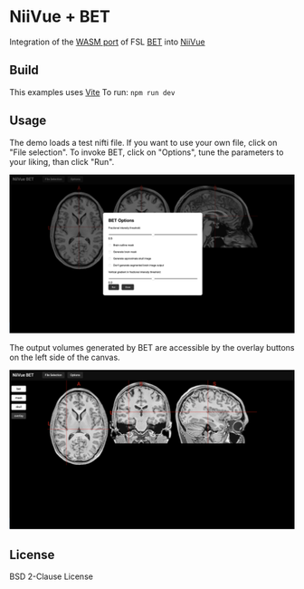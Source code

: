 # NiiVue + BET

Integration of the [WASM port](https://github.com/wpmed92/WebMRI) of FSL [BET](https://fsl.fmrib.ox.ac.uk/fsl/fslwiki/BET) into [NiiVue](https://github.com/niivue/niivue)

## Build

This examples uses [Vite](https://vitejs.dev)
To run:
`npm run dev`

## Usage

The demo loads a test nifti file. If you want to use your own file, click on "File selection".
To invoke BET, click on "Options", tune the parameters to your liking, than click "Run".

![alt text](./assets/niivue_bet_run.png)

The output volumes generated by BET are accessible by the overlay buttons on the left side of the canvas.


![alt text](./assets/niivue_bet_demo.png)


## License

BSD 2-Clause License
